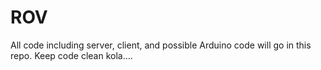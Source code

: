 # ROV
All code including server, client, and possible Arduino code will go in this repo.  Keep code clean kola....
